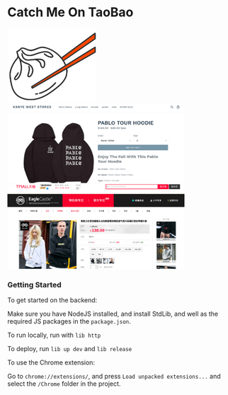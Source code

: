 # Catch Me On TaoBao

<img src="ReadMeImgs/taobao1.png" width="200" />
<img src="ReadMeImgs/Kanye.png" width="400" />
<img src="ReadMeImgs/taobaoified.png" width="400" />


### Getting Started

To get started on the backend:

Make sure you have NodeJS installed, and install StdLib, and well as the required JS packages in the `package.json`.

To run locally, run with `lib http`

To deploy, run `lib up dev` and `lib release`

To use the Chrome extension:

Go to `chrome://extensions/`, and press `Load unpacked extensions...` and select the `/Chrome` folder in the project.
